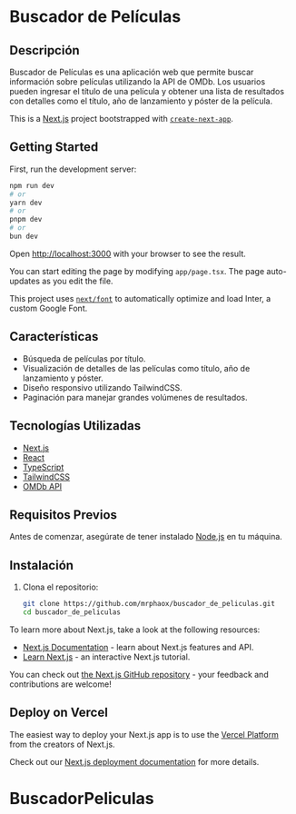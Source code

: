 # Buscador de Películas

## Descripción

Buscador de Películas es una aplicación web que permite buscar información sobre películas utilizando la API de OMDb. Los usuarios pueden ingresar el título de una película y obtener una lista de resultados con detalles como el título, año de lanzamiento y póster de la película.

This is a [Next.js](https://nextjs.org/) project bootstrapped with [`create-next-app`](https://github.com/vercel/next.js/tree/canary/packages/create-next-app).

## Getting Started

First, run the development server:

```bash
npm run dev
# or
yarn dev
# or
pnpm dev
# or
bun dev
```

Open [http://localhost:3000](http://localhost:3000) with your browser to see the result.

You can start editing the page by modifying `app/page.tsx`. The page auto-updates as you edit the file.

This project uses [`next/font`](https://nextjs.org/docs/basic-features/font-optimization) to automatically optimize and load Inter, a custom Google Font.

## Características

- Búsqueda de películas por título.
- Visualización de detalles de las películas como título, año de lanzamiento y póster.
- Diseño responsivo utilizando TailwindCSS.
- Paginación para manejar grandes volúmenes de resultados.

## Tecnologías Utilizadas

- [Next.js](https://nextjs.org/)
- [React](https://reactjs.org/)
- [TypeScript](https://www.typescriptlang.org/)
- [TailwindCSS](https://tailwindcss.com/)
- [OMDb API](http://www.omdbapi.com/)

## Requisitos Previos

Antes de comenzar, asegúrate de tener instalado [Node.js](https://nodejs.org/en/) en tu máquina.

## Instalación

1. Clona el repositorio:

   ```bash
   git clone https://github.com/mrphaox/buscador_de_peliculas.git
   cd buscador_de_peliculas


To learn more about Next.js, take a look at the following resources:

- [Next.js Documentation](https://nextjs.org/docs) - learn about Next.js features and API.
- [Learn Next.js](https://nextjs.org/learn) - an interactive Next.js tutorial.

You can check out [the Next.js GitHub repository](https://github.com/vercel/next.js/) - your feedback and contributions are welcome!

## Deploy on Vercel

The easiest way to deploy your Next.js app is to use the [Vercel Platform](https://vercel.com/new?utm_medium=default-template&filter=next.js&utm_source=create-next-app&utm_campaign=create-next-app-readme) from the creators of Next.js.

Check out our [Next.js deployment documentation](https://nextjs.org/docs/deployment) for more details.
# BuscadorPeliculas
